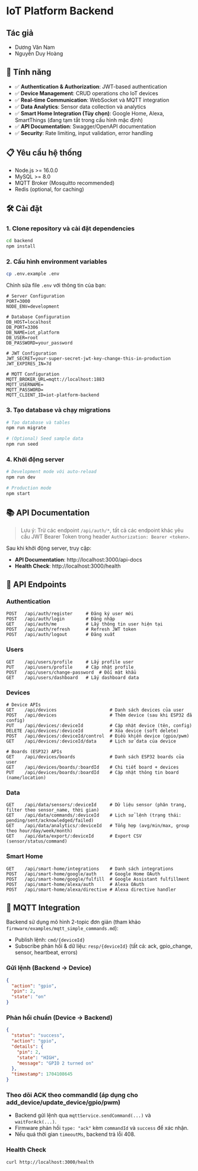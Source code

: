 # IoT Platform Backend

## Tác giả
- Dương Văn Nam
- Nguyễn Duy Hoàng

## 🚀 Tính năng

- ✅ **Authentication & Authorization**: JWT-based authentication
- ✅ **Device Management**: CRUD operations cho IoT devices
- ✅ **Real-time Communication**: WebSocket và MQTT integration
- ✅ **Data Analytics**: Sensor data collection và analytics
- ✅ **Smart Home Integration (Tùy chọn)**: Google Home, Alexa, SmartThings (đang tạm tắt trong cấu hình mặc định)
- ✅ **API Documentation**: Swagger/OpenAPI documentation
- ✅ **Security**: Rate limiting, input validation, error handling

## 📋 Yêu cầu hệ thống

- Node.js >= 16.0.0
- MySQL >= 8.0
- MQTT Broker (Mosquitto recommended)
- Redis (optional, for caching)

## 🛠️ Cài đặt

### 1. Clone repository và cài đặt dependencies

```bash
cd backend
npm install
```

### 2. Cấu hình environment variables

```bash
cp .env.example .env
```

Chỉnh sửa file `.env` với thông tin của bạn:

```env
# Server Configuration
PORT=3000
NODE_ENV=development

# Database Configuration
DB_HOST=localhost
DB_PORT=3306
DB_NAME=iot_platform
DB_USER=root
DB_PASSWORD=your_password

# JWT Configuration
JWT_SECRET=your-super-secret-jwt-key-change-this-in-production
JWT_EXPIRES_IN=7d

# MQTT Configuration
MQTT_BROKER_URL=mqtt://localhost:1883
MQTT_USERNAME=
MQTT_PASSWORD=
MQTT_CLIENT_ID=iot-platform-backend
```

### 3. Tạo database và chạy migrations

```bash
# Tạo database và tables
npm run migrate

# (Optional) Seed sample data
npm run seed
```

### 4. Khởi động server

```bash
# Development mode với auto-reload
npm run dev

# Production mode
npm start
```

## 📚 API Documentation

> Lưu ý: Trừ các endpoint `/api/auth/*`, tất cả các endpoint khác yêu cầu JWT Bearer Token trong header `Authorization: Bearer <token>`.

Sau khi khởi động server, truy cập:

- **API Documentation**: http://localhost:3000/api-docs
- **Health Check**: http://localhost:3000/health

## 🔧 API Endpoints

### Authentication
```
POST   /api/auth/register     # Đăng ký user mới
POST   /api/auth/login        # Đăng nhập
GET    /api/auth/me           # Lấy thông tin user hiện tại
POST   /api/auth/refresh      # Refresh JWT token
POST   /api/auth/logout       # Đăng xuất
```

### Users
```
GET    /api/users/profile     # Lấy profile user
PUT    /api/users/profile     # Cập nhật profile
POST   /api/users/change-password  # Đổi mật khẩu
GET    /api/users/dashboard   # Lấy dashboard data
```

### Devices
```
# Device APIs
GET    /api/devices                    # Danh sách devices của user
POST   /api/devices                    # Thêm device (sau khi ESP32 đã config)
PUT    /api/devices/:deviceId          # Cập nhật device (tên, config)
DELETE /api/devices/:deviceId          # Xóa device (soft delete)
POST   /api/devices/:deviceId/control  # Điều khiển device (gpio/pwm)
GET    /api/devices/:deviceId/data     # Lịch sử data của device

# Boards (ESP32) APIs
GET    /api/devices/boards             # Danh sách ESP32 boards của user
GET    /api/devices/boards/:boardId    # Chi tiết board + devices
PUT    /api/devices/boards/:boardId    # Cập nhật thông tin board (name/location)
```

### Data
```
GET    /api/data/sensors/:deviceId     # Dữ liệu sensor (phân trang, filter theo sensor_name, thời gian)
GET    /api/data/commands/:deviceId    # Lịch sử lệnh (trạng thái: pending/sent/acknowledged/failed)
GET    /api/data/analytics/:deviceId   # Tổng hợp (avg/min/max, group theo hour/day/week/month)
GET    /api/data/export/:deviceId      # Export CSV (sensor/status/command)
```

### Smart Home
```
GET    /api/smart-home/integrations    # Danh sách integrations
POST   /api/smart-home/google/auth     # Google Home OAuth
POST   /api/smart-home/google/fulfill  # Google Assistant fulfillment
POST   /api/smart-home/alexa/auth      # Alexa OAuth
POST   /api/smart-home/alexa/directive # Alexa directive handler
```

## 🔌 MQTT Integration

Backend sử dụng mô hình 2-topic đơn giản (tham khảo `firmware/examples/mqtt_simple_commands.md`):

- Publish lệnh: `cmd/{deviceId}`
- Subscribe phản hồi & dữ liệu: `resp/{deviceId}` (tất cả: ack, gpio_change, sensor, heartbeat, errors)

### Gửi lệnh (Backend → Device)
```json
{
  "action": "gpio",
  "pin": 2,
  "state": "on"
}
```

### Phản hồi chuẩn (Device → Backend)
```json
{
  "status": "success",
  "action": "gpio",
  "details": {
    "pin": 2,
    "state": "HIGH",
    "message": "GPIO 2 turned on"
  },
  "timestamp": 1704108645
}
```

### Theo dõi ACK theo commandId (áp dụng cho add_device/update_device/gpio/pwm)
- Backend gửi lệnh qua `mqttService.sendCommand(...)` và `waitForAck(...)`.
- Firmware phản hồi `type: "ack"` kèm `commandId` và `success` để xác nhận.
- Nếu quá thời gian `timeoutMs`, backend trả lỗi 408.

### Health Check
```bash
curl http://localhost:3000/health
```